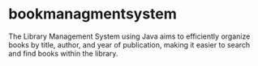 # bookmanagmentsystem
The Library Management System using Java aims to efficiently organize books by title, author, and year of publication, making it easier to search and find books within the library.
